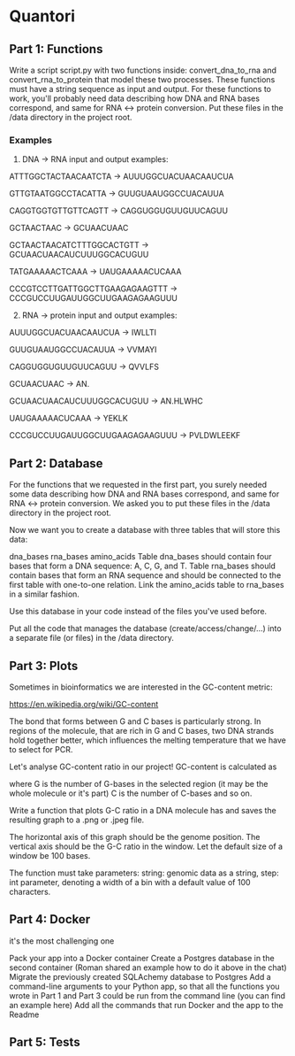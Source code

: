 # Quantori

## Part 1: Functions
Write a script script.py with two functions inside: convert_dna_to_rna and convert_rna_to_protein that model these two processes. These functions must have a string sequence as input and output.
For these functions to work, you'll probably need data describing how DNA and RNA bases correspond, and same for RNA <-> protein conversion. Put these files in the /data directory in the project root.
### Examples
1. DNA -> RNA input and output examples:

ATTTGGCTACTAACAATCTA -> AUUUGGCUACUAACAAUCUA

GTTGTAATGGCCTACATTA -> GUUGUAAUGGCCUACAUUA

CAGGTGGTGTTGTTCAGTT -> CAGGUGGUGUUGUUCAGUU

GCTAACTAAC -> GCUAACUAAC

GCTAACTAACATCTTTGGCACTGTT -> GCUAACUAACAUCUUUGGCACUGUU

TATGAAAAACTCAAA -> UAUGAAAAACUCAAA

CCCGTCCTTGATTGGCTTGAAGAGAAGTTT -> CCCGUCCUUGAUUGGCUUGAAGAGAAGUUU

2. RNA -> protein input and output examples:

AUUUGGCUACUAACAAUCUA -> IWLLTI

GUUGUAAUGGCCUACAUUA -> VVMAYI

CAGGUGGUGUUGUUCAGUU -> QVVLFS

GCUAACUAAC -> AN.

GCUAACUAACAUCUUUGGCACUGUU -> AN.HLWHC

UAUGAAAAACUCAAA -> YEKLK

CCCGUCCUUGAUUGGCUUGAAGAGAAGUUU -> PVLDWLEEKF



## Part 2: Database
For the functions that we requested in the first part, you surely needed some data describing how DNA and RNA bases correspond,
and same for RNA <-> protein conversion.
We asked you to put these files in the /data directory in the project root.

Now we want you to create a database with three tables that will store this data: 

dna_bases 
rna_bases 
amino_acids 
Table dna_bases should contain four bases that form a DNA sequence: A, C, G, and T. Table rna_bases should contain bases that form an RNA sequence and should be connected to the first table with one-to-one relation. Link the amino_acids table to rna_bases in a similar fashion. 

Use this database in your code instead of the files you've used before.

Put all the code that manages the database (create/access/change/...) into a separate file (or files) in the /data directory. 

## Part 3: Plots
Sometimes in bioinformatics we are interested in the GC-content metric:

https://en.wikipedia.org/wiki/GC-content

The bond that forms between G and C bases is particularly strong. In regions of the molecule, that are rich in G and C bases, two DNA strands hold together better, which influences the melting temperature that we have to select for PCR.

Let's analyse GC-content ratio in our project! GC-content is calculated as

where
G is the number of G-bases in the selected region (it may be the whole molecule or it's part)
C is the number of C-bases
and so on.

Write a function that plots G-C ratio in a DNA molecule has and saves the resulting graph to a .png or .jpeg file.

The horizontal axis of this graph should be the genome position. The vertical axis should be the G-C ratio in the window. Let the default size of a window be 100 bases.

The function must take parameters:
string: genomic data as a string,
step: int parameter, denoting a width of a bin with a default value of 100 characters.

## Part 4: Docker
it's the most challenging one

Pack your app into a Docker container
Create a Postgres database in the second container (Roman shared an example how to do it above in the chat)
Migrate the previously created SQLAchemy database to Postgres
Add a command-line arguments to your Python app, so that all the functions you wrote in Part 1 and Part 3 could be run from the command line (you can find an example here)
Add all the commands that run Docker and the app to the Readme

## Part 5: Tests
